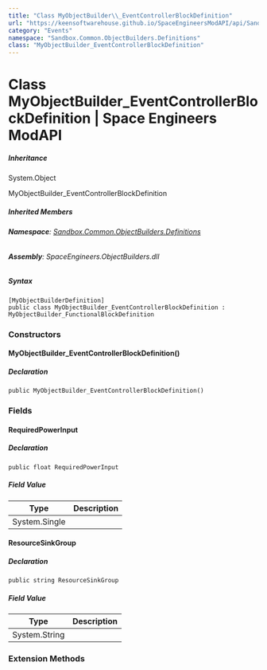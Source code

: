 ```yaml
---
title: "Class MyObjectBuilder\\_EventControllerBlockDefinition"
url: "https://keensoftwarehouse.github.io/SpaceEngineersModAPI/api/Sandbox.Common.ObjectBuilders.Definitions.MyObjectBuilder_EventControllerBlockDefinition.html"
category: "Events"
namespace: "Sandbox.Common.ObjectBuilders.Definitions"
class: "MyObjectBuilder_EventControllerBlockDefinition"
---
```


# Class MyObjectBuilder\_EventControllerBlockDefinition | Space Engineers ModAPI

##### Inheritance

System.Object

MyObjectBuilder\_EventControllerBlockDefinition

##### Inherited Members

###### **Namespace**: [Sandbox.Common.ObjectBuilders.Definitions](https://keensoftwarehouse.github.io/SpaceEngineersModAPI/api/Sandbox.Common.ObjectBuilders.Definitions.html)

###### **Assembly**: SpaceEngineers.ObjectBuilders.dll

##### Syntax

```
[MyObjectBuilderDefinition]
public class MyObjectBuilder_EventControllerBlockDefinition : MyObjectBuilder_FunctionalBlockDefinition
```

### Constructors

#### MyObjectBuilder\_EventControllerBlockDefinition()

##### Declaration

```
public MyObjectBuilder_EventControllerBlockDefinition()
```

### Fields

#### RequiredPowerInput

##### Declaration

```
public float RequiredPowerInput
```

##### Field Value

| Type | Description |
| --- | --- |
| System.Single |     |

#### ResourceSinkGroup

##### Declaration

```
public string ResourceSinkGroup
```

##### Field Value

| Type | Description |
| --- | --- |
| System.String |     |

### Extension Methods